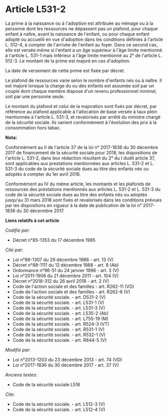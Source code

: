 # Article L531-2

La prime à la naissance ou à l'adoption est attribuée au ménage ou à la personne dont les ressources ne dépassent pas un
plafond, pour chaque enfant à naître, avant la naissance de l'enfant, ou pour chaque enfant adopté ou accueilli en vue
d'adoption dans les conditions définies à l'article L. 512-4, à compter de l'arrivée de l'enfant au foyer. Dans ce second
cas, elle est versée même si l'enfant a un âge supérieur à l'âge limite mentionné à l'article L. 531-1 mais inférieur à l'âge
limite mentionné au 2° de l'article L. 512-3. Le montant de la prime est majoré en cas d'adoption. 

La date de versement de cette prime est fixée par décret. 

Le plafond de ressources varie selon le nombre d'enfants nés ou à naître. Il est majoré lorsque la charge du ou des enfants
est assumée soit par un couple dont chaque membre dispose d'un revenu professionnel minimal, soit par une personne seule. 

Le montant du plafond et celui de la majoration sont fixés par décret, par référence au plafond applicable à l'allocation de
base versée à taux plein mentionnée à l'article L. 531-3, et revalorisés par arrêté du ministre chargé de la sécurité
sociale. Ils varient conformément à l'évolution des prix à la consommation hors tabac.

**Nota:**

Conformément au II de l'article 37 de la loi n° 2017-1836 du 30 décembre 2017 de financement de la sécurité sociale pour
2018, les dispositions de l'article L. 531-2, dans leur rédaction résultant du 2° du I dudit article 37, sont applicables aux
prestations mentionnées aux articles L. 531-2 et L. 531-3 du code de la sécurité sociale dues au titre des enfants nés ou
adoptés à compter du 1er avril 2018.

Conformément au IV du même article, les montants et les plafonds de ressources des prestations mentionnés aux articles L.
531-2 et L. 531-3 du code de la sécurité sociale dues au titre des enfants nés ou adoptés jusqu'au 31 mars 2018 sont fixés et
revalorisés dans les conditions prévues par les dispositions en vigueur à la date de publication de la loi n° 2017-1836 du 30
décermbre 2017.

**Liens relatifs à cet article**

_Codifié par_:

  - Décret n°85-1353 du 17 décembre 1985

_Cité par_:

  - Loi n°86-1307 du 29 décembre 1986 - art. 13 (V)
  - Décret n°88-1111 du 12 décembre 1988 - art. 8 (Ab)
  - Ordonnance n°96-51 du 24 janvier 1996 - art. 3 (V)
  - Loi n°2011-1906 du 21 décembre 2011 - art. 104 (V)
  - Décret n°2018-312 du 26 avril 2018 - art. 2 (V)
  - Code de l'action sociale et des familles - art. R262-11 (VD)
  - Code de l'action sociale et des familles - art. R262-6 (V)
  - Code de la sécurité sociale. - art. D531-2 (V)
  - Code de la sécurité sociale. - art. L531-1 (V)
  - Code de la sécurité sociale. - art. L531-3 (V)
  - Code de la sécurité sociale. - art. L535-2 (Ab)
  - Code de la sécurité sociale. - art. L755-19 (M)
  - Code de la sécurité sociale. - art. R524-3 (VT)
  - Code de la sécurité sociale. - art. R531-1 (V)
  - Code de la sécurité sociale. - art. R532-1 (V)
  - Code de la sécurité sociale. - art. R844-5 (V)

_Modifié par_:

  - Loi n°2013-1203 du 23 décembre 2013 - art. 74 (VD)
  - Loi n°2017-1836 du 30 décembre 2017 - art. 37 (V)

_Anciens textes_:

  - Code de la sécurité sociale L516

_Cite_:

  - Code de la sécurité sociale. - art. L512-3 (V)
  - Code de la sécurité sociale. - art. L512-4 (V)

